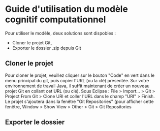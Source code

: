 # Guide d'utilisation du modèle cognitif computationnel
Pour utiliser le modèle, deux solutions sont dispobles : 
- Cloner le projet Git,
- Exporter le dossier .zip depuis Git

## Cloner le projet
Pour cloner le projet, veuillez cliquer sur le bouton "Code" en vert dans le menu principal du git, puis copier l'URL (ou la clé) présentée. 
Sur votre environnement de travail Java, il suffit maintenant de créer un nouveau projet Git en collant cet URL (ou clé). Sous Eclipse : File > Import... > Git > Project From Git > Clone URI et coller l'URL dans le champ "URI" > Finish.
Le projet s'ajoutera dans la fenêtre "Git Repositories" (pour afficher cette fenêtre, Window > Show View > Other > Git > Git Repositories

## Exporter le dossier
